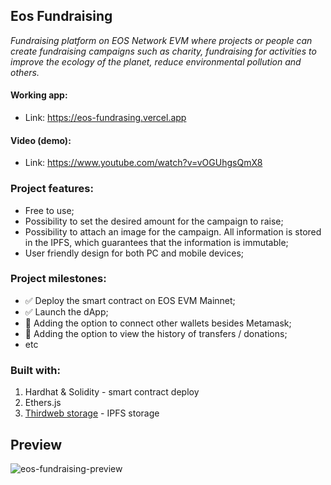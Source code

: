 ## Eos Fundraising

<i>Fundraising platform on EOS Network EVM where projects or people can create fundraising campaigns such as charity, fundraising for activities to improve the ecology of the planet, reduce environmental pollution and others.</i>

#### Working app:

- Link: https://eos-fundrasing.vercel.app

#### Video (demo):

- Link: https://www.youtube.com/watch?v=vOGUhgsQmX8

### Project features:
- Free to use;
- Possibility to set the desired amount for the campaign to raise;
- Possibility to attach an image for the campaign. All information is stored in the IPFS, which guarantees that the information is immutable;
- User friendly design for both PC and mobile devices;

### Project milestones:
- ✅ Deploy the smart contract on EOS EVM Mainnet;
- ✅ Launch the dApp;
- 🔄 Adding the option to connect other wallets besides Metamask;
- 🔄 Adding the option to view the history of transfers / donations;
- etc

### Built with:

1. Hardhat & Solidity -  smart contract deploy
2. Ethers.js
3. [Thirdweb storage](https://thirdweb.com/storage) - IPFS storage


## Preview

![eos-fundraising-preview](https://github.com/AstrooBoyy/EosFundraising/assets/101609744/d881ad4e-7d66-4600-bef4-e7ded03647bb)
